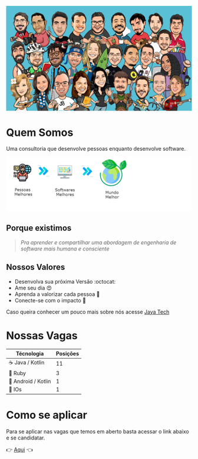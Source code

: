 ![Fluxo do que acreditamos](img/banner-1.jpg)

# Quem Somos

Uma consultoria que desenvolve pessoas enquanto desenvolve software.

![Fluxo do que acreditamos](img/Flow.png)

## Porque existimos

> _Pra aprender e compartilhar uma abordagem de engenharia de software mais humana e consciente_

## Nossos Valores 

* Desenvolva sua próxima Versão :octocat:
* Ame seu dia :heart_eyes:
* Aprenda a valorizar cada pessoa :punch:
* Conecte-se com o impacto :electric_plug:

Caso queira conhecer um pouco mais sobre nós acesse [Jaya Tech](https://jaya.tech/)

# Nossas Vagas

| Técnologia                          | Posições |
|---|---|
| :coffee: Java / Kotlin              | 11 |
| :gem: Ruby                          | 3  |
| :iphone: Android / Kotlin           | 1  |
| :iphone: IOs                        | 1  |

# Como se aplicar 

Para se aplicar nas vagas que temos em aberto basta acessar o link abaixo e se candidatar. 

:point_right: [Aqui](https://bu8bvmptgrr.typeform.com/to/JTxGpg4U) :point_left:

